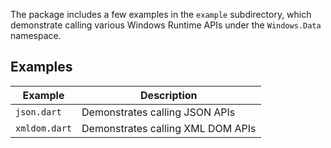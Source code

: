 The package includes a few examples in the `example` subdirectory, which
demonstrate calling various Windows Runtime APIs under the `Windows.Data`
namespace.

## Examples

| Example       | Description                       |
| ------------- | --------------------------------- |
| `json.dart`   | Demonstrates calling JSON APIs    |
| `xmldom.dart` | Demonstrates calling XML DOM APIs |

